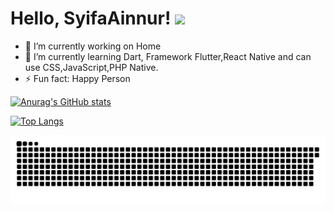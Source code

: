  # Hello, SyifaAinnur! <img src="https://raw.githubusercontent.com/MartinHeinz/MartinHeinz/master/wave.gif" width="30px">


- 🔭 I’m currently working on Home
- 🌱 I’m currently learning Dart, Framework Flutter,React Native and can use CSS,JavaScript,PHP Native.
- ⚡ Fun fact: Happy Person


[![Anurag's GitHub stats](https://github-readme-stats.vercel.app/api?username=SyifaAinnur&show_icons=true&theme=radical)](https://github.com/anuraghazra/github-readme-stats)


[![Top Langs](https://github-readme-stats.vercel.app/api/top-langs/?username=SyifaAinnur&langs_count=6&show_icons=true&theme=radical)](https://github.com/anuraghazra/github-readme-stats)


<img src="https://github.com/SyifaAinnur/SyifaAinnur/blob/output/github-contribution-grid-snake.svg">

